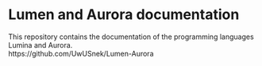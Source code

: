 <h1>Lumen and Aurora documentation</h1>
This repository contains the documentation of the programming languages Lumina and Aurora.<br>
https://github.com/UwUSnek/Lumen-Aurora
